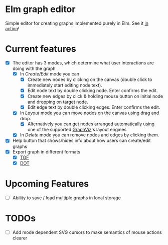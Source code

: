 # Elm graph editor

Simple editor for creating graphs implemented purely in Elm.
See it [in action](http://janhrcek.cz/graph-editor/)!

# Current features
- [x] The editor has 3 modes, which determine what user interactions are doing with the graph
    - [x] In *Create/Edit* mode you can
        - [x] Create new nodes by clicking on the canvas (double click to immediately start editing node text).
        - [x] Edit node text by double clicking node. Enter confirms the edit.
        - [x] Create new edges by click & holding mouse button on initial node and dropping on target node.
        - [x] Edit edge text by double clicking edges. Enter confirms the edit.
    - [x] In *Layout* mode you can move nodes on the canvas using drag and drop.
        - [x] Alternatively you can get nodes arranged automatically using one of the supported [GraphViz](https://graphviz.gitlab.io/)'s layout engines
    - [x] In *Delete* mode you can remove nodes and edges by clicking them.
- [x] Help button that shows/hides info about how users can create/edit graphs
- [x] Export graph in different formats
    - [x] [TGF](https://en.wikipedia.org/wiki/Trivial_Graph_Format)
    - [x] [DOT](https://en.wikipedia.org/wiki/DOT_(graph_description_language))

# Upcoming Features
- [ ] Ability to save / load multiple graphs in local storage

# TODOs
- [ ] Add mode dependent SVG cursors to make semantics of mouse actions clearer
